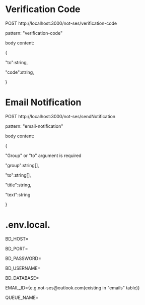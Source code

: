 <h1>Verification Code</h1>
<p>POST http://localhost:3000/not-ses/verification-code</p>
<p>pattern: "verification-code"</p>
<p>body content: </p>
<p>{</p>
<p>  "to":string,</p>
<p>  "code":string,</p>
<p>}</p>
<h1>Email Notification</h1>
<p>POST http://localhost:3000/not-ses/sendNotification</p>
<p>pattern: "email-notification"</p>
<p>body content: </p>
<p>{</p>
<p>"Group" or "to" argument is required</p>
<p>  "group":string[],</p>
<p>  "to":string[],</p>
<p>  "title":string,</p>
<p>  "text":string</p>
<p>}</p>
<h1>.env.local.</h1>
<p>BD_HOST=</p>
<p>BD_PORT=</p>
<p>BD_PASSWORD=</p>
<p>BD_USERNAME=</p>
<p>BD_DATABASE=</p>
<p>EMAIL_ID={e.g.not-ses@outlook.com(existing in "emails" table)}</p>
<p>QUEUE_NAME=</p>
